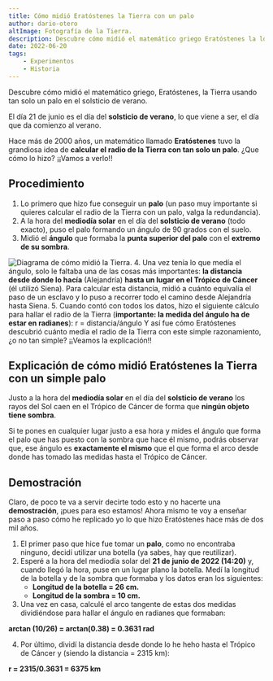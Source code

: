 ```yaml
---
title: Cómo midió Eratóstenes la Tierra con un palo
author: dario-otero
altImage: Fotografía de la Tierra.
description: Descubre cómo midió el matemático griego Eratóstenes la longitud de la Tierra usando solamente un palo.
date: 2022-06-20
tags:
    - Experimentos
    - Historia
---
```


Descubre cómo midió el matemático griego, Eratóstenes, la Tierra usando tan solo un palo en el solsticio de verano.

El día 21 de junio es el día del **solsticio de verano**, lo que viene a ser, el día que da comienzo al verano.

Hace más de 2000 años, un matemático llamado **Eratóstenes** tuvo la grandiosa idea de **calcular el radio de la Tierra con tan solo un palo**. ¿Que cómo lo hizo? ¡¡Vamos a verlo!!

## Procedimiento

1. Lo primero que hizo fue conseguir un **palo** (un paso muy importante si quieres calcular el radio de la Tierra con un palo, valga la redundancia).
2. A la hora del **mediodía solar** en el día del **solsticio de verano** (todo exacto), puso el palo formando un ángulo de 90 grados con el suelo.
3. Midió el **ángulo** que formaba la **punta superior del palo** con el **extremo de su sombra**.

![Diagrama de cómo midió la Tierra.](/images/contenido/como-midio-eratostenes-la-tierra-con-un-palo/diagram.webp)
4. Una vez tenía lo que medía el ángulo, solo le faltaba una de las cosas más importantes: **la distancia desde donde lo hacía** (Alejandría) **hasta un lugar en el Trópico de Cáncer** (él utilizó Siena). Para calcular esta distancia, midió a cuánto equivalía el paso de un esclavo y lo puso a recorrer todo el camino desde Alejandría hasta Siena.
5. Cuando contó con todos los datos, hizo el siguiente cálculo para hallar el radio de la Tierra (**importante: la medida del ángulo ha de estar en radianes**): 
r = distancia/ángulo
Y así fue cómo Eratóstenes descubrió cuánto medía el radio de la Tierra con este simple razonamiento, ¿o no tan simple? ¡¡Veamos la explicación!!

## Explicación de cómo midió Eratóstenes la Tierra con un simple palo

Justo a la hora del **mediodía solar** en el día del **solsticio de verano** los rayos del Sol caen en el Trópico de Cáncer de forma que **ningún objeto tiene sombra**.

Si te pones en cualquier lugar justo a esa hora y mides el ángulo que forma el palo que has puesto con la sombra que hace él mismo, podrás observar que, ese ángulo es **exactamente el mismo** que el que forma el arco desde donde has tomado las medidas hasta el Trópico de Cáncer.

## Demostración

Claro, de poco te va a servir decirte todo esto y no hacerte una **demostración**, ¡pues para eso estamos! Ahora mismo te voy a enseñar paso a paso cómo he replicado yo lo que hizo Eratóstenes hace más de dos mil años.
1. El primer paso que hice fue tomar un **palo**, como no encontraba ninguno, decidí utilizar una botella (ya sabes, hay que reutilizar).
2. Esperé a la hora del mediodía solar del **21 de junio de 2022 (14:20)** y, cuando llegó la hora, puse en un lugar plano la botella. Medí la longitud de la botella y de la sombra que formaba y los datos eran los siguientes:
    - **Longitud de la botella = 26 cm.**
    - **Longitud de la sombra = 10 cm.**
3. Una vez en casa, calculé el arco tangente de estas dos medidas dividiéndose para hallar el ángulo en radianes que formaban:

**arctan (10/26) = arctan(0.38) = 0.3631 rad**

4. Por último, dividí la distancia desde donde lo he heho hasta el Trópico de Cáncer y (siendo la distancia = 2315 km):

**r = 2315/0.3631 = 6375 km**